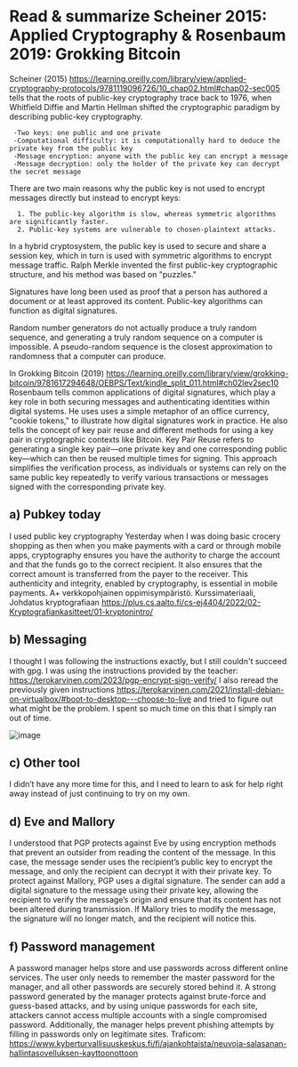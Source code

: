 # Read & summarize Scheiner 2015: Applied Cryptography & Rosenbaum 2019: Grokking Bitcoin

Scheiner (2015) https://learning.oreilly.com/library/view/applied-cryptography-protocols/9781119096726/10_chap02.html#chap02-sec005  tells that the roots of public-key cryptography trace back to 1976, when Whitfield Diffie and Martin Hellman shifted the cryptographic paradigm by describing public-key cryptography.

     -Two keys: one public and one private
     -Computational difficulty: it is computationally hard to deduce the private key from the public key
     -Message encryption: anyone with the public key can encrypt a message
     -Message decryption: only the holder of the private key can decrypt the secret message
     
There are two main reasons why the public key is not used to encrypt messages directly but instead to encrypt keys:

      1. The public-key algorithm is slow, whereas symmetric algorithms are significantly faster.
      2. Public-key systems are vulnerable to chosen-plaintext attacks.
      
In a hybrid cryptosystem, the public key is used to secure and share a session key, which in turn is used with symmetric algorithms to encrypt message traffic. Ralph Merkle invented the first public-key cryptographic structure, and his method was based on "puzzles."

Signatures have long been used as proof that a person has authored a document or at least approved its content. Public-key algorithms can function as digital signatures.

Random number generators do not actually produce a truly random sequence, and generating a truly random sequence on a computer is impossible. A pseudo-random sequence is the closest approximation to randomness that a computer can produce.

In Grokking Bitcoin (2019) https://learning.oreilly.com/library/view/grokking-bitcoin/9781617294648/OEBPS/Text/kindle_split_011.html#ch02lev2sec10 Rosenbaum tells common applications of digital signatures, which play a key role in both securing messages and authenticating identities within digital systems. He uses uses a simple metaphor of an office currency, "cookie tokens," to illustrate how digital signatures work in practice. He also tells the concept of key pair reuse and different methods for using a key pair in cryptographic contexts like Bitcoin. Key Pair Reuse refers to generating a single key pair—one private key and one corresponding public key—which can then be reused multiple times for signing. This approach simplifies the verification process, as individuals or systems can rely on the same public key repeatedly to verify various transactions or messages signed with the corresponding private key.



## a) Pubkey today
I used public key cryptography Yesterday when I was doing basic crocery shopping as then when you make payments with a card or through mobile apps, cryptography ensures you have the authority to charge the account and that the funds go to the correct recipient. It also ensures that the correct amount is transferred from the payer to the receiver. This authenticity and integrity, enabled by cryptography, is essential in mobile payments. A+ verkkopohjainen oppimisympäristö. Kurssimateriaali, Johdatus kryptografiaan https://plus.cs.aalto.fi/cs-ej4404/2022/02-Kryptografiankasitteet/01-kryptonintro/


## b) Messaging
I thought I was following the instructions exactly, but I still couldn't succeed with gpg. I was using the instructions provided by the teacher: https://terokarvinen.com/2023/pgp-encrypt-sign-verify/ I also reread the previously given instructions https://terokarvinen.com/2021/install-debian-on-virtualbox/#boot-to-desktop---choose-to-live  and tried to figure out what might be the problem. I spent so much time on this that I simply ran out of time.

![image](https://github.com/user-attachments/assets/219e2925-f75f-4362-89ec-546be9e4fea5)




## c) Other tool

 I didn’t have any more time for this, and I need to learn to ask for help right away instead of just continuing to try on my own.

## d) Eve and Mallory

I understood that PGP protects against Eve by using encryption methods that prevent an outsider from reading the content of the message. In this case, the message sender uses the recipient’s public key to encrypt the message, and only the recipient can decrypt it with their private key. To protect against Mallory, PGP uses a digital signature. The sender can add a digital signature to the message using their private key, allowing the recipient to verify the message’s origin and ensure that its content has not been altered during transmission. If Mallory tries to modify the message, the signature will no longer match, and the recipient will notice this.

## f) Password management

A password manager helps store and use passwords across different online services. The user only needs to remember the master password for the manager, and all other passwords are securely stored behind it. A strong password generated by the manager protects against brute-force and guess-based attacks, and by using unique passwords for each site, attackers cannot access multiple accounts with a single compromised password. Additionally, the manager helps prevent phishing attempts by filling in passwords only on legitimate sites. Traficom: https://www.kyberturvallisuuskeskus.fi/fi/ajankohtaista/neuvoja-salasanan-hallintasovelluksen-kayttoonottoon


